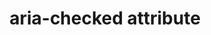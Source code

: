 ---
{
  "title": "aria-checked attribute",
  "description": "Indicates the current \"checked\" state of checkboxes, radio buttons, and other widgets. See related aria-pressed and aria-selected.",
  "category": "aria",
  "keywords": "aria-checked attribute",
  "last_test_date": "2019-01-06",
  "test_results_url": "https://a11ysupport.io/tech/aria/aria-checked_attribute",
  "test_url": "https://a11ysupport.io/tech/aria/aria-checked_attribute",
  "stats": {
    "dragon_win": {
      "chrome": {
        "76": "y"
      }
    },
    "jaws": {
      "chrome": {
        "92": "y"
      },
      "edge": {
        "92": "y"
      },
      "ie": {
        "11.134": "y"
      },
      "firefox": {
        "66": "y"
      }
    },
    "narrator": {
      "edge": {
        "44.17763.1.0": "y"
      }
    },
    "nvda": {
      "chrome": {
        "92": "y"
      },
      "edge": {
        "92": "y"
      },
      "firefox": {
        "67": "y"
      }
    },
    "va_and": {
      "and_chr": {
        "77": "y"
      }
    },
    "vc_macos": {
      "safari": {
        "13.0.2": "y"
      }
    },
    "vo_ios": {
      "ios_saf": {
        "12.3": "y"
      }
    },
    "vo_macos": {
      "safari": {
        "12.1.1": "y"
      }
    },
    "talkback": {
      "and_chr": {
        "75": "y"
      }
    },
    "orca": {
      "firefox": {
        "69": "y"
      }
    },
    "vc_ios": {
      "ios_saf": {
        "13.0": "y"
      }
    },
    "wsr": {
      "edge": {
        "44": "y"
      },
      "chrome": {
        "77": "y"
      }
    }
  },
  "links": {
    "ARIA spec for aria-checked": "https://www.w3.org/TR/wai-aria-1.1/#aria-checked"
  }
}
---